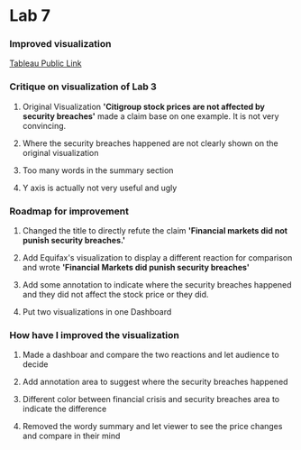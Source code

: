 # Lab 7
### Improved visualization
[Tableau Public Link](https://public.tableau.com/profile/meiyuan.li#!/vizhome/Lab6_35/FinancialMarkets?publish=yes)


### Critique on visualization of Lab 3

1. Original Visualization  **'Citigroup stock prices are not affected by security breaches'** made a claim base on one example. It is not very convincing.
 
1. Where the security breaches happened are not clearly shown on the original visualization

1. Too many words in the summary section

1. Y axis is actually not very useful and ugly


### Roadmap for improvement

1. Changed the title to directly refute the claim **'Financial markets did not punish security breaches.'**

1. Add Equifax's visualization to display a different reaction for comparison and wrote **'Financial Markets did punish security breaches'**

1. Add some annotation to indicate where the security breaches happened and they did not affect the stock price or they did.

1. Put two visualizations in one Dashboard


### How have I improved the visualization

1. Made a dashboar and compare the two reactions and let audience to decide

1. Add annotation area to suggest where the security breaches happened

1. Different color between financial crisis and security breaches area to indicate the difference

1. Removed the wordy  summary and let viewer to see the price changes and compare in their mind

